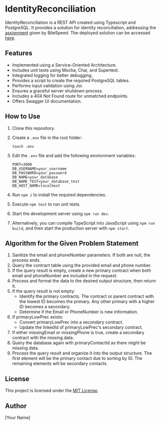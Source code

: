 # IdentityReconciliation

IdentityReconciliation is a REST API created using Typescript and PostgreSQL. It provides a solution for identity reconciliation, addressing the [assignment](https://bitespeed.notion.site/Bitespeed-Backend-Task-Identity-Reconciliation-53392ab01fe149fab989422300423199) given by BiteSpeed. The deployed solution can be accessed [here](https://identity-reconciliation-1dkb.onrender.com).

## Features

-   Implemented using a Service-Oriented Architecture.
-   Includes unit tests using Mocha, Chai, and Supertest.
-   Integrated logging for better debugging.
-   Provides a script to create the required PostgreSQL tables.
-   Performs input validation using Joi.
-   Ensures a graceful server shutdown process.
-   Includes a 404 Not Found route for unmatched endpoints.
-   Offers Swagger UI documentation.

## How to Use

1. Clone this repository.
2. Create a `.env` file in the root folder:

    ```
    touch .env
    ```

3. Edit the `.env` file and add the following environment variables:

    ```
    PORT=3000
    DB_USERNAME=your_username
    DB_PASSWORD=your_password
    DB_NAME=your_database
    DB_NAME_TEST=your_database_test
    DB_HOST_NAME=localhost
    ```

4. Run `npm i` to install the required dependencies.
5. Execute `npm test` to run unit tests.
6. Start the development server using `npm run dev`.
7. Alternatively, you can compile TypeScript into JavaScript using `npm run build`, and then start the production server with `npm start`.

## Algorithm for the Given Problem Statement

1. Sanitize the email and phoneNumber parameters. If both are null, the process ends.
2. Query the contract table using the provided email and phone number.
3. If the query result is empty, create a new primary contract when both email and phoneNumber are included in the request.
4. Process and format the data to the desired output structure, then return it.
5. If the query result is not empty:
    - Identify the primary contracts. The contract or parent contract with the lowest ID becomes the primary. Any other primary with a higher ID becomes a secondary.
    - Determine if the Email or PhoneNumber is new information.
6. If primaryLowPrec exists:
    - Convert primaryLowPrec into a secondary contract.
    - Update the linkedId of primaryLowPrec's secondary contract.
7. If either missingEmail or missingPhone is true, create a secondary contract with the missing data.
8. Query the database again with primaryContactId as there might be missing data.
9. Process the query result and organize it into the output structure. The first element will be the primary contact due to sorting by ID. The remaining elements will be secondary contacts.

## License

This project is licensed under the [MIT License](LICENSE).

## Author

[Your Name]
